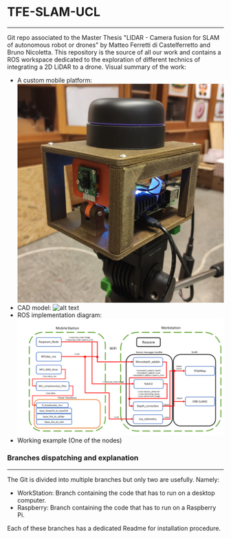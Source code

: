 # TFE-SLAM-UCL
---
 Git repo associated to the Master Thesis "LIDAR - Camera fusion for SLAM of autonomous robot or drones" by Matteo Ferretti di Castelferretto and Bruno Nicoletta. This repository is the source of all our work and contains a ROS workspace dedicated to the exploration of different technics of integrating a 2D LiDAR to a drone. Visual summary of the work:
 - A custom mobile platform: ![alt text](https://github.com/miniferretti/TFE-SLAM-UCL/blob/main/images/mobilePlat_crop.jpg)
 - CAD model: ![alt text](https://github.com/miniferretti/TFE-SLAM-UCL/blob/main/images/Vue-cavali%C3%A8re.png)
 - ROS implementation diagram: ![alt text](https://github.com/miniferretti/TFE-SLAM-UCL/blob/main/images/ROSFlowChart.png)
 - Working example (One of the nodes)

### Branches dispatching and explanation
---
The Git is divided into multiple branches but only two are usefully. Namely: 
- WorkStation: Branch containing the code that has to run on a desktop computer.
- Raspberry: Branch containing the code that has to run on a Raspberry Pi. 

Each of these branches has a dedicated Readme for installation procedure. 

